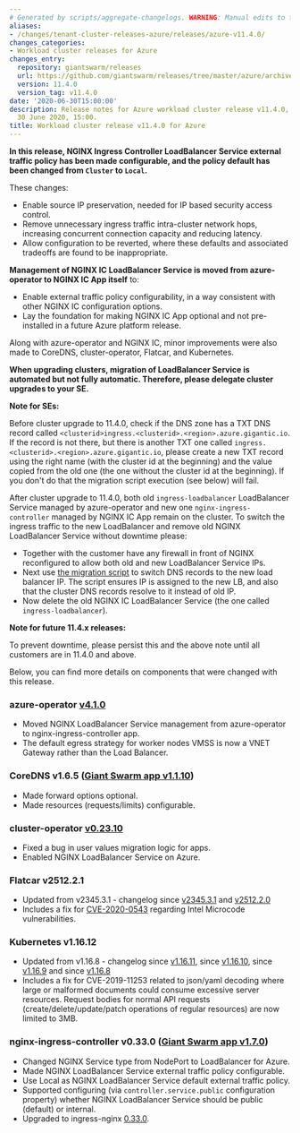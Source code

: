 ```yaml
---
# Generated by scripts/aggregate-changelogs. WARNING: Manual edits to this files will be overwritten.
aliases:
- /changes/tenant-cluster-releases-azure/releases/azure-v11.4.0/
changes_categories:
- Workload cluster releases for Azure
changes_entry:
  repository: giantswarm/releases
  url: https://github.com/giantswarm/releases/tree/master/azure/archived/v11.4.0
  version: 11.4.0
  version_tag: v11.4.0
date: '2020-06-30T15:00:00'
description: Release notes for Azure workload cluster release v11.4.0, published on
  30 June 2020, 15:00.
title: Workload cluster release v11.4.0 for Azure
---
```


**In this release, NGINX Ingress Controller LoadBalancer Service external traffic policy has been made configurable, and the policy default has been changed from `Cluster` to `Local`.**

These changes:

- Enable source IP preservation, needed for IP based security access control.
- Remove unnecessary ingress traffic intra-cluster network hops, increasing concurrent connection capacity and reducing latency.
- Allow configuration to be reverted, where these defaults and associated tradeoffs are found to be inappropriate.

**Management of NGINX IC LoadBalancer Service is moved from azure-operator to NGINX IC App itself** to:

- Enable external traffic policy configurability, in a way consistent with other NGINX IC configuration options.
- Lay the foundation for making NGINX IC App optional and not pre-installed in a future Azure platform release.

Along with azure-operator and NGINX IC, minor improvements were also made to CoreDNS, cluster-operator, Flatcar, and Kubernetes.

**When upgrading clusters, migration of LoadBalancer Service is automated but not fully automatic. Therefore, please delegate cluster upgrades to your SE.**

**Note for SEs:**  

Before cluster upgrade to 11.4.0, check if the DNS zone has a TXT DNS record called `<clusterid>ingress.<clusterid>.<region>.azure.gigantic.io`.
If the record is not there, but there is another TXT one called `ingress.<clusterid>.<region>.azure.gigantic.io`, please create a new TXT record using the right name 
(with the cluster id at the beginning) and the value copied from the old one (the one without the cluster id at the beginning).
If you don't do that the migration script execution (see below) will fail.

After cluster upgrade to 11.4.0, both old `ingress-loadbalancer` LoadBalancer Service managed by azure-operator and new one `nginx-ingress-controller` managed by NGINX IC App remain on the cluster. To switch the ingress traffic to the new LoadBalancer and remove old NGINX LoadBalancer Service without downtime please:

- Together with the customer have any firewall in front of NGINX reconfigured to allow both old and new LoadBalancer Service IPs.
- Next use [the migration script](https://github.com/giantswarm/azure-operator/blob/master/scripts/migrate-nginx-ingress-controller.sh) to switch DNS records to the new load balancer IP. The script ensures IP is assigned to the new LB, and also that the cluster DNS records resolve to it instead of old IP.
- Now delete the old NGINX IC LoadBalancer Service (the one called `ingress-loadbalancer`).  

**Note for future 11.4.x releases:**  

To prevent downtime, please persist this and the above note until all customers are in 11.4.0 and above.  

Below, you can find more details on components that were changed with this release.  

### azure-operator [v4.1.0](https://github.com/giantswarm/azure-operator/blob/v4.1.0/CHANGELOG.md#410---2020-06-24)

- Moved NGINX LoadBalancer Service management from azure-operator to nginx-ingress-controller app.
- The default egress strategy for worker nodes VMSS is now a VNET Gateway rather than the Load Balancer.

### CoreDNS v1.6.5 ([Giant Swarm app v1.1.10](https://github.com/giantswarm/coredns-app/blob/master/CHANGELOG.md#v1110-2020-06-29))

- Made forward options optional.
- Made resources (requests/limits) configurable.

### cluster-operator [v0.23.10](https://github.com/giantswarm/cluster-operator/releases/tag/v0.23.10)

- Fixed a bug in user values migration logic for apps.
- Enabled NGINX LoadBalancer Service on Azure.

### Flatcar v2512.2.1
- Updated from v2345.3.1 - 
changelog since [v2345.3.1](https://www.flatcar-linux.org/releases/#release-2512.2.0) and [v2512.2.0](https://www.flatcar-linux.org/releases/#release-2512.2.1)
- Includes a fix for [CVE-2020-0543](https://cve.mitre.org/cgi-bin/cvename.cgi?name=CVE-2020-0543) regarding Intel Microcode vulnerabilities.

### Kubernetes v1.16.12
- Updated from v1.16.8 - 
changelog since [v1.16.11](https://github.com/kubernetes/kubernetes/blob/master/CHANGELOG/CHANGELOG-1.16.md#changelog-since-v11611-1),
since [v1.16.10](https://github.com/kubernetes/kubernetes/blob/master/CHANGELOG/CHANGELOG-1.16.md#changelog-since-v11610),
since [v1.16.9](https://github.com/kubernetes/kubernetes/blob/master/CHANGELOG/CHANGELOG-1.16.md#changelog-since-v1169) and
since [v1.16.8](https://github.com/kubernetes/kubernetes/blob/master/CHANGELOG/CHANGELOG-1.16.md#changelog-since-v1168)
- Includes a fix for CVE-2019-11253 related to json/yaml decoding where large or malformed documents could consume excessive server resources. Request bodies for normal API requests (create/delete/update/patch operations of regular resources) are now limited to 3MB.

### nginx-ingress-controller v0.33.0 ([Giant Swarm app v1.7.0](https://github.com/giantswarm/nginx-ingress-controller-app/blob/master/CHANGELOG.md#v170-2020-06-23))

- Changed NGINX Service type from NodePort to LoadBalancer for Azure.
- Made NGINX LoadBalancer Service external traffic policy configurable.
- Use Local as NGINX LoadBalancer Service default external traffic policy.
- Supported configuring (via `controller.service.public` configuration property) whether NGINX LoadBalancer Service should be public (default) or internal.
- Upgraded to ingress-nginx [0.33.0](https://github.com/kubernetes/ingress-nginx/blob/master/Changelog.md#0330).

